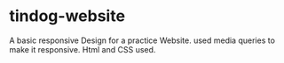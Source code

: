 # tindog-website
A basic responsive Design for a practice Website.
used media queries to make it responsive.
Html and CSS used.

